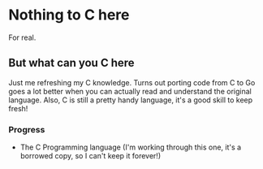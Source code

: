 # Nothing to C here
For real.

## But what can you C here

Just me refreshing my C knowledge. Turns out porting code from C to Go goes a lot better when you can actually read and understand the original language. Also, C is still a pretty handy language, it's a good skill to keep fresh!

### Progress
- The C Programming language
  (I'm working through this one, it's a borrowed copy, so I can't keep it forever!)
